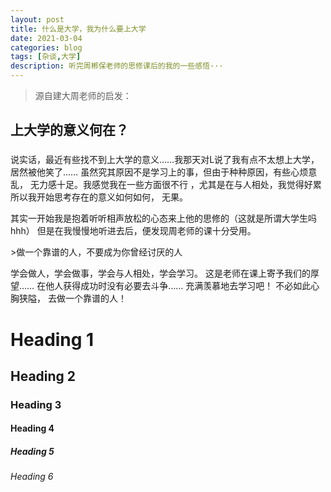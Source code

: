 ```yaml
---
layout: post
title: 什么是大学，我为什么要上大学
date: 2021-03-04
categories: blog
tags: [杂谈,大学]
description: 听完周郴保老师的思修课后的我的一些感悟···
---
```

>源自建大周老师的启发：
<h2>上大学的意义何在？</h2>
<h3></h3>
<p>
	说实话，最近有些找不到上大学的意义……我那天对L说了我有点不太想上大学，居然被他笑了……
	虽然究其原因不是学习上的事，但由于种种原因，有些心烦意乱，
	无力感十足。我感觉我在一些方面很不行
	，尤其是在与人相处，我觉得好累
	所以我开始思考存在的意义如何如何，
	无果。
</p>
<p>
	其实一开始我是抱着听听相声放松的心态来上他的思修的（这就是所谓大学生吗hhh）
	但是在我慢慢地听进去后，便发现周老师的课十分受用。
</p>
>做一个靠谱的人，不要成为你曾经讨厌的人
<p>
学会做人，学会做事，学会与人相处，学会学习。
这是老师在课上寄予我们的厚望……
在他人获得成功时没有必要去斗争……
充满羡慕地去学习吧！
不必如此心胸狭隘，
去做一个靠谱的人！


</p>
<h1>Heading 1</h1>
<h2>Heading 2</h2>
<h3>Heading 3</h3>
<h4>Heading 4</h4>
<h5>Heading 5</h5>
<h6>Heading 6</h6>














